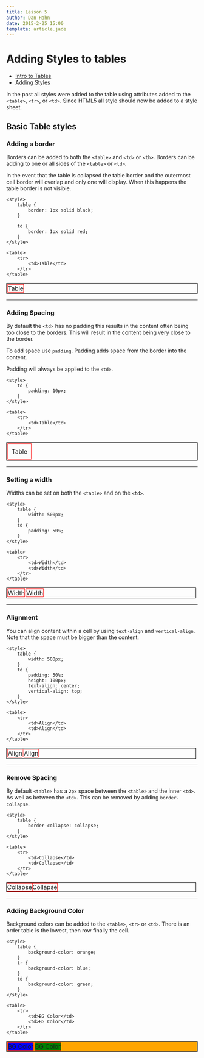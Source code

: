 ```yaml
---
title: Lesson 5
author: Dan Hahn
date: 2015-2-25 15:00
template: article.jade
---
```


# Adding Styles to tables

* [Intro to Tables]()
* [Adding Styles](styles.html)

In the past all styles were added to the table using attributes added to the `<table>`, `<tr>`, or `<td>`.  Since HTML5 all style should now be added to a style sheet.

## Basic Table styles

### Adding a border

Borders can be added to both the `<table>` and `<td>` or `<th>`.  Borders can be adding to one or all sides of the `<table>` or `<td>`.

In the event that the table is collapsed the table border and the outermost cell border will overlap and only one will display. When this happens the table border is not visible. 

	<style>
		table {
			border: 1px solid black;
		}

		td {
			border: 1px solid red;
		}
	</style>

	<table>
		<tr>
			<td>Table</td>
		</tr>
	</table>


<style>
	table.example {
		border: 1px solid black !important;
		border-collapse: separate;
		width: auto;
		border-spacing: 2px;
		border-radius: 0;
	}
	.example td {
		border: 1px solid red !important;
		border-radius: 0 !important;
		padding: 0;
	}
</style>

<table class="example">
	<tr>
		<td>Table</td>
	</tr>
</table>

-----

### Adding Spacing

By default the `<td>` has no padding this results in the content often being too close to the borders.  This will result in the content being very close to the border. 

To add space use `padding`.  Padding adds space from the border into the content. 

Padding will always be applied to the `<td>`.

	<style>
		td {
			padding: 10px;
		}
	</style>

	<table>
		<tr>
			<td>Table</td>
		</tr>
	</table>


<style>
	table.example {
		border: 1px solid black;
		border-collapse: separate;
		width: auto;
		border-spacing: 2px;
		border-radius: 0;
	}
	.example td {
		border: 1px solid red;
		border-radius: 0;		
	}
	.example.padding td {
		padding: 10px;
	}
</style>

<table class="example padding">
	<tr>
		<td>Table</td>
	</tr>
</table>

----

### Setting a width

Widths can be set on both the `<table>` and on the `<td>`.

	<style>
		table {
			width: 500px;
		}
		td {
			padding: 50%;
		}
	</style>

	<table>
		<tr>
			<td>Width</td>
			<td>Width</td>
		</tr>
	</table>

<style>
	table.example.width {
		width: 500px;
	}
	.example.width td {
		width: 50%;
	}
</style>

<table class="example width">
	<tr>
		<td>Width</td>
		<td>Width</td>
	</tr>
</table>

----

### Alignment

You can align content within a cell by using `text-align` and `vertical-align`.  Note that the space must be bigger than the content.  

	<style>
		table {
			width: 500px;
		}
		td {
			padding: 50%;
			height: 100px;
			text-align: center;
			vertical-align: top;
		}
	</style>

	<table>
		<tr>
			<td>Align</td>
			<td>Align</td>
		</tr>
	</table>

<style>
	table.example.width {
		width: 500px;
	}
	.example.width td {
		width: 50%;
text-align: center;
		vertical-align: top;
	}
</style>

<table class="example width">
	<tr>
		<td>Align</td>
		<td>Align</td>
	</tr>
</table>

---

### Remove Spacing

By default `<table>` has a `2px` space between the `<table>` and the inner `<td>`.  As well as between the `<td>`.  This can be removed by adding `border-collapse`.


	<style>
		table {
			border-collapse: collapse;
		}
	</style>

	<table>
		<tr>
			<td>Collapse</td>
			<td>Collapse</td>
		</tr>
	</table>

<style>
	table.example.col {
		width: 500px;
border-collapse: collapse;
	}
	.example.col td {
		width: 50%;
text-align: center;
		vertical-align: top;
	}
</style>

<table class="example col">
	<tr>
		<td>Collapse</td>
		<td>Collapse</td>
	</tr>
</table>

---

### Adding Background Color

Background colors can be added to the `<table>`, `<tr>` or `<td>`.   There is an order table is the lowest, then row finally the cell.

	<style>
		table {
			background-color: orange;
		}
		tr {
			background-color: blue;
		}
		td {
			background-color: green;
		}
	</style>

	<table>
		<tr>
			<td>BG Color</td>
			<td>BG Color</td>
		</tr>
	</table>

<style>
	table.example.bg {
		background-color: orange;
	}

	.example.bg tr {
		background-color: blue;
	}
	.example.bg tr .item {
		background-color: green;
	}
</style>

<table class="example bg">
	<tr>
		<td>BG Color</td>
		<td class="item">BG Color</td>
	</tr>
</table>
